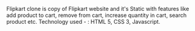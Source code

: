 Flipkart clone is copy of Flipkart website and it's Static with features like add product to cart, remove from cart, increase quantity in cart, search product etc.
Technology used - : HTML 5, CSS 3, Javascript.


